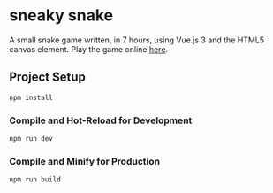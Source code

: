 # sneaky snake

A small snake game written, in 7 hours, using Vue.js 3 and the HTML5 canvas element.
Play the game online [here](https://blackgrain.dk/games/sneaky_snake/).

## Project Setup

```sh
npm install
```

### Compile and Hot-Reload for Development

```sh
npm run dev
```

### Compile and Minify for Production

```sh
npm run build
```
